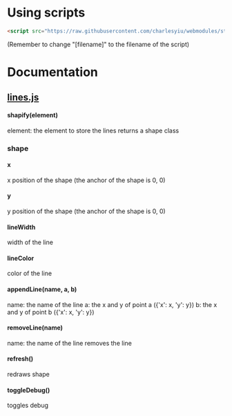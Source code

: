 # Using scripts
```Html
<script src="https://raw.githubusercontent.com/charlesyiu/webmodules/stable/graphics/[filename]"></script>
```
(Remember to change "[filename]" to the filename of the script)
# Documentation
## [lines.js](https://github.com/charlesyiu/webmodules/blob/main/graphics/lines.js)
#### shapify(element)
element: the element to store the lines
returns a shape class
### shape
#### x
x position of the shape (the anchor of the shape is 0, 0)
#### y
y position of the shape (the anchor of the shape is 0, 0)
#### lineWidth
width of the line
#### lineColor
color of the line
#### appendLine(name, a, b)
name: the name of the line
a: the x and y of point a ({'x': x, 'y': y})
b: the x and y of point b ({'x': x, 'y': y})
#### removeLine(name)
name: the name of the line
removes the line
#### refresh()
redraws shape
#### toggleDebug()
toggles debug
